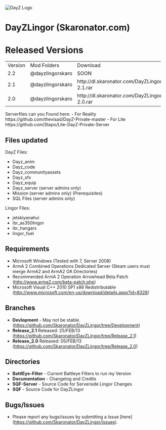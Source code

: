 ![DayZ Logo](https://dl.dropbox.com/u/23896685/DayZLingor/dayzlingor.jpg)

DayZLingor (Skaronator.com)
==========

Released Versions
==================================
<table>
  <tr>
    <td>Version</td><td>Mod Folders</td><td>Download</td><td>Release</td>
  </tr>
  <tr>
    <td>2.2</td><td>@dayzlingorskaro</td><td>SOON</td><td>SOON</td>
  </tr>
  <tr>
    <td>2.1</td><td>@dayzlingorskaro</td><td>http://dl.skaronator.com/DayZLingorSkaro-2.1.rar</td><td>25/FEB/2013</td>
  </tr>
  <tr>
    <td>2.0</td><td>@dayzlingorskaro</td><td>http://dl.skaronator.com/DayZLingorSkaro-2.0.rar</td><td>05/FEB/2013</td>
  </tr>
</table>
Serverfiles can you Found here: 
 - For Reality https://github.com/thevisad/DayZ-Private-master
 - For Lite https://github.com/Stapo/Lite-DayZ-Private-Server
 
Files updated
------------
DayZ Files:
 - Dayz_anim
 - Dayz_code
 - Dayz_communityassets
 - Dayz_sfx
 - Dayz_equip
 - Dayz_server (server admins only)
 - Mission (server admins only) (Prerequisites)
 - SQL Files (server admins only)
 
Lingor Files:
 - jetskiyanahui
 - ibr_as350lingor
 - ibr_hangars
 - lingor_fuel

Requirements
------------

 - Microsoft Windows (Tested with 7, Server 2008)
 - ArmA 2 Combined Operations Dedicated Server (Steam users must merge ArmA2 and ArmA2 OA Directories)
 - Recommended ArmA 2 Operation Arrowhead Beta Patch (http://www.arma2.com/beta-patch.php)
 - Microsoft Visual C++ 2010 SP1 x86 Redistributable (http://www.microsoft.com/en-us/download/details.aspx?id=8328)
 
Branches
--------

- **Devlopment** - May not be stable. (https://github.com/Skaronator/DayZLingor/tree/Development)
- **Release_2.1** Released: 25/FEB/13 (https://github.com/Skaronator/DayZLingor/tree/Release_2.1)
- **Release_2.0** Released: 05/FEB/13 (https://github.com/Skaronator/DayZLingor/tree/Release_2.0)

Directories
-----------

 - **BattlEye-Filter** - Current Battleye Filters to run my Version
 - **Documentation** - Changelog and Credits
 - **SQF-Server** - Source Code for Serverside Lingor Changes
 - **SQF** - Source Code for DayZLingor

Bugs/Issues
-----------

- Please report any bugs/issues by submitting a Issue [here] (https://github.com/Skaronator/DayZLingor/issues).
